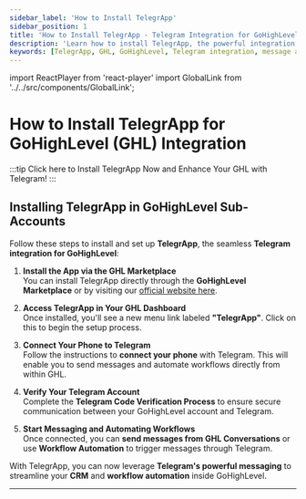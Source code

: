 ```yaml
---
sidebar_label: 'How to Install TelegrApp'
sidebar_position: 1
title: 'How to Install TelegrApp - Telegram Integration for GoHighLevel'
description: 'Learn how to install TelegrApp, the powerful integration between Telegram and GoHighLevel (GHL). Get started with Telegram messaging, workflow automation, and CRM integration.'
keywords: [TelegrApp, GHL, GoHighLevel, Telegram integration, message automation, workflow automation, install app, setup guide]
---
```

import ReactPlayer from 'react-player'
import GlobalLink from '../../src/components/GlobalLink';

# How to Install TelegrApp for GoHighLevel (GHL) Integration

:::tip
<GlobalLink>Click here to Install TelegrApp Now and Enhance Your GHL with Telegram!</GlobalLink>
:::

## Installing TelegrApp in GoHighLevel Sub-Accounts

Follow these steps to install and set up **TelegrApp**, the seamless **Telegram integration for GoHighLevel**:

1. **Install the App via the GHL Marketplace**  
   You can install TelegrApp directly through the **GoHighLevel Marketplace** or by visiting our [official website here](#).
   
2. **Access TelegrApp in Your GHL Dashboard**  
   Once installed, you'll see a new menu link labeled **"TelegrApp"**. Click on this to begin the setup process.

3. **Connect Your Phone to Telegram**  
   Follow the instructions to **connect your phone** with Telegram. This will enable you to send messages and automate workflows directly from within GHL.

4. **Verify Your Telegram Account**  
   Complete the **Telegram Code Verification Process** to ensure secure communication between your GoHighLevel account and Telegram.

5. **Start Messaging and Automating Workflows**  
   Once connected, you can **send messages from GHL Conversations** or use **Workflow Automation** to trigger messages through Telegram.

With TelegrApp, you can now leverage **Telegram's powerful messaging** to streamline your **CRM** and **workflow automation** inside GoHighLevel.

---

<ReactPlayer 
  playing={false}
  controls 
  url="https://storage.googleapis.com/msgsndr/V8t6fIU8uIpE2A4nA7VG/media/675f10336876bde0b1e1829e.mp4" 
/>